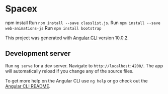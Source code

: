 # Spacex

npm install 
Run `npm install --save classlist.js`.
Run `npm install --save web-animations-js`
Run `npm install bootstrap`



This project was generated with [Angular CLI](https://github.com/angular/angular-cli) version 10.0.2.

## Development server

Run `ng serve` for a dev server. Navigate to `http://localhost:4200/`. The app will automatically reload if you change any of the source files.






To get more help on the Angular CLI use `ng help` or go check out the [Angular CLI README](https://github.com/angular/angular-cli/blob/master/README.md).
